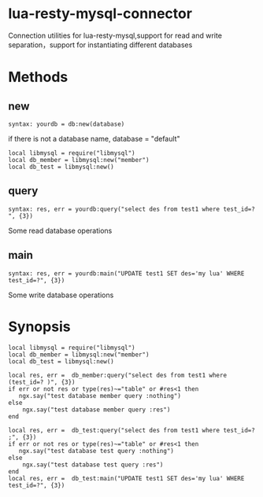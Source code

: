 # lua-resty-mysql-connector
Connection utilities for lua-resty-mysql,support for read and write separation，support for instantiating different databases
# Methods

## new

```
syntax: yourdb = db:new(database)
```
if there is not a database name, database = "default"

```
local libmysql = require("libmysql")
local db_member = libmysql:new("member")
local db_test = libmysql:new()
```

## query

```
syntax: res, err = yourdb:query("select des from test1 where test_id=? ", {3})
```
Some read database operations
## main
```
syntax: res, err = yourdb:main("UPDATE test1 SET des='my lua' WHERE test_id=?", {3})
```
Some write database operations

# Synopsis

```
local libmysql = require("libmysql")
local db_member = libmysql:new("member")
local db_test = libmysql:new()

local res, err =  db_member:query("select des from test1 where (test_id=? )", {3})
if err or not res or type(res)~="table" or #res<1 then
   ngx.say("test database member query :nothing") 
else
    ngx.say("test database member query :res") 
end

local res, err =  db_test:query("select des from test1 where test_id=? ;", {3})
if err or not res or type(res)~="table" or #res<1 then
   ngx.say("test database test query :nothing") 
else
    ngx.say("test database test query :res") 
end
local res, err =  db_test:main("UPDATE test1 SET des='my lua' WHERE test_id=?", {3})
```
